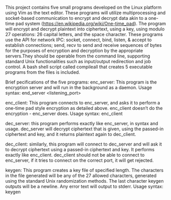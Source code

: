 This project contains five small programs developed on the Linux platform using Vim as the text editor. These programs will utilize multiprocessing and socket-based communication to encrypt and decrypt data akin to a one-time pad system (https://en.wikipedia.org/wiki/One-time_pad). The program will encrypt and decrypt plaintext into ciphertext, using a key, using modulo 27 operations: 26 capital letters, and the space character. These programs use the API for network IPC: socket, connect, bind, listen, & accept to establish connections; send, recv to send and receive sequences of bytes for the purposes of encryption and decryption by the appropriate servers.They should be operable from the command line, supporting standard Unix functionalities such as input/output redirection and job control. A bash shell script called compileall that creates 5 executable programs from the files is included. 

Brief pecifications of the five programs:
enc_server: This program is the encryption server and will run in the background as a daemon. Usage syntax: end_server <listening_port>

enc_client: This program connects to enc_server, and asks it to perform a one-time pad style encryption as detailed above. enc_client doesn’t do the encryption - enc_server does. Usage syntax: enc_client <plaintest> <key> <port>

dec_server: this program performs exactly like enc_server, in syntax and usage. dec_server will decrypt ciphertext that is given, using the passed-in ciphertext and key, and it returns plaintext again to dec_client.

dec_cilent: similarly, this program will connect to dec_server and will ask it to decrypt ciphertext using a passed-in ciphertext and key. It performs exactly like enc_client. dec_client should not be able to connect to enc_server, if it tries to connect on the correct port, it will get rejected. 

keygen: This program creates a key file of specified length. The characters in the file generated will be any of the 27 allowed characters, generated using the standard Unix randomization methods. The last character keygen outputs will be a newline. Any error text will output to stderr. Usage syntax: keygen <keylength>
